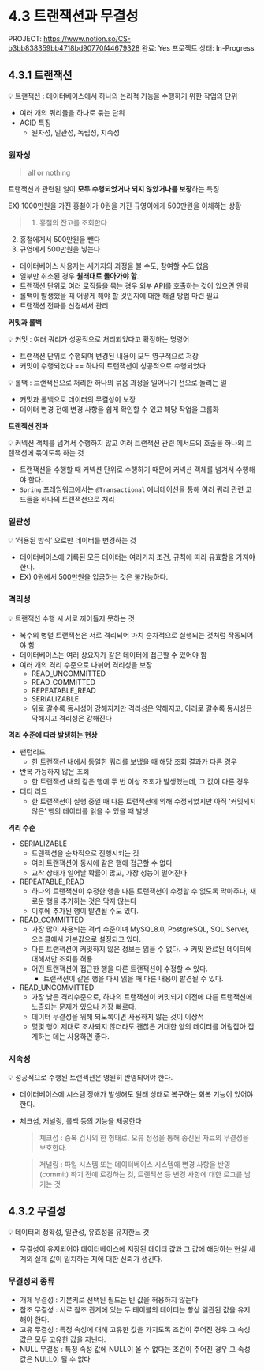 # 4.3 트랜잭션과 무결성

PROJECT: https://www.notion.so/CS-b3bb838359bb4718bd90770f44679328
완료: Yes
프로젝트 상태: In-Progress

## 4.3.1 트랜잭션

<aside>
💡 트랜잭션 : 데이터베이스에서 하나의 논리적 기능을 수행하기 위한 작업의 단위

</aside>

- 여러 개의 쿼리들을 하나로 묶는 단위
- ACID 특징
    - 원자성, 일관성, 독립성, 지속성

### 원자성

> all or nothing
> 

트랜잭션과 관련된 일이 **모두 수행되었거나 되지 않았거나를 보장**하는 특징 

EX) 1000만원을 가진 홍철이가 0원을 가진 규영이에게 500만원을 이체하는 상황

> 1. 홍철의 잔고를 조회한다
2. 홍철에게서 500만원을 뺀다
3. 규영에게 500만원을 넣는다
> 

- 데이터베이스 사용자는 세가지의 과정을 볼 수도, 참여할 수도 없음
- 일부만 취소된 경우 **원래대로 돌아가야 함**.
- 트랜잭션 단위로 여러 로직들을 묶는 경우 외부 API를 호출하는 것이 있으면 안됨
- 롤백이 발생했을 때 어떻게 해야 할 것인지에 대한 해결 방법 마련 필요
- 트랜잭션 전파를 신경써서 관리

**커밋과 롤백**

<aside>
💡 커밋 : 여러 쿼리가 성공적으로 처리되었다고 확정하는 명령어

</aside>

- 트랜잭션 단위로 수행되며 변경된 내용이 모두 영구적으로 저장
- 커밋이 수행되었다 == 하나의 트랜잭션이 성공적으로 수행되었다

<aside>
💡 롤백 : 트랜잭션으로 처리한 하나의 묶음 과정을 일어나기 전으로 돌리는 일

</aside>

- 커밋과 롤백으로 데이터의 무결성이 보장
- 데이터 변경 전에 변경 사항을 쉽게 확인할 수 있고 해당 작업을 그룹화

**트랜젝션 전파**

<aside>
💡 커넥션 객체를 넘겨서 수행하지 않고 여러 트랜잭션 관련 메서드의 호출을 하나의 트랜잭션에 묶이도록 하는 것

</aside>

- 트랜잭션을 수행할 때 커넥션 단위로 수행하기 때문에 커넥션 객체를 넘겨서 수행해야 한다.
- `Spring` 프레임워크에서는 `@Transactional` 에너테이션을 통해 여러 쿼리 관련 코드들을 하나의 트랜잭션으로 처리

### 일관성

<aside>
💡 ‘허용된 방식’ 으로만 데이터를 변경하는 것

</aside>

- 데이터베이스에 기록된 모든 데이터는 여러가지 조건, 규칙에 따라 유효함을 가져야 한다.
- EX) 0원에서 500만원을 입금하는 것은 불가능하다.

### 격리성

<aside>
💡 트랜잭션 수행 시 서로 끼어들지 못하는 것

</aside>

- 복수의 병렬 트랜잭션은 서로 격리되어 마치 순차적으로 실행되는 것처럼 작동되어야 함
- 데이터베이스는 여러 상요자가 같은 데이터에 접근할 수 있어야 함
- 여러 개의 격리 수준으로 나뉘어 격리성을 보장
    - READ_UNCOMMITTED
    - READ_COMMITTED
    - REPEATABLE_READ
    - SERIALIZABLE
    - 위로 갈수록 동시성이 강해지지만 격리성은 약해지고, 아래로 갈수록 동시성은 약해지고 격리성은 강해진다

**격리 수준에 따라 발생하는 현상** 

- 팬텀리드
    - 한 트랜잭션 내에서 동일한 쿼리를 보냈을 때 해당 조회 결과가 다른 경우
- 반복 가능하지 않은 조회
    - 한 트랜잭션 내의 같은 행에 두 번 이상 조회가 발생했는데, 그 값이 다른 경우
- 더티 리드
    - 한 트랜잭션이 실행 중일 때 다른 트랜잭션에 의해 수정되었지만 아직 ‘커밋되지 않은’ 행의 데이터를 읽을 수 있을 때 발생

**격리 수준** 

- SERIALIZABLE
    - 트랜잭션을 순차적으로 진행시키는 것
    - 여러 트랜잭션이 동시에 같은 행에 접근할 수 없다
    - 교착 상태가 일어날 확률이 많고, 가장 성능이 떨어진다
- REPEATABLE_READ
    - 하나의 트랜잭션이 수정한 행을 다른 트랜잭션이 수정할 수 없도록 막아주나, 새로운 행을 추가하는 것은 막지 않는다
    - 이후에 추가된 행이 발견될 수도 있다.
- READ_COMMITTED
    - 가장 많이 사용되는 격리 수준이며 MySQL8.0, PostgreSQL, SQL Server, 오라클에서 기본값으로 설정되고 있다.
    - 다른 트랜잭션이 커밋하지 않은 정보는 읽을 수 없다. → 커밋 완료된 데이터에 대해서만 조회를 허용
    - 어떤 트랜잭션이 접근한 행을 다른 트랜잭션이 수정할 수 있다.
        - 트랜잭션이 같은 행을 다시 읽을 때 다른 내용이 발견될 수 있다.
- READ_UNCOMMITTED
    - 가장 낮은 격리수준으로, 하나의 트랜잭션이 커밋되기 이전에 다른 트랜잭션에 노출되는 문제가 있으나 가장 빠르다.
    - 데이터 무결성을 위해 되도록이면 사용하지 않는 것이 이상적
    - 몇몇 행이 제대로 조사되지 않더라도 괜찮은 거대한 양의 데이터를 어림잡아 집계하는 데는 사용하면 좋다.
    

### 지속성

<aside>
💡 성공적으로 수행된 트랜젝션은 영원히 반영되어야 한다.

</aside>

- 데이터베이스에 시스템 장애가 발생해도 원래 상태로 복구하는 회복 기능이 있어야 한다.
- 체크섬, 저널링, 롤백 등의 기능을 제공한다
    
    > 체크섬 : 중복 검사의 한 형태로, 오류 정정을 통해 송신된 자료의 무결성을 보호한다.
    > 
    
    > 저널링 : 파일 시스템 또는 데이터베이스 시스템에 변경 사항을 반영(commit) 하기 전에 로깅하는 것, 트렌젝션 등 변경 사항에 대한 로그를 남기는 것
    > 
    

## 4.3.2 무결성

<aside>
💡 데이터의 정확성, 일관성, 유효성을 유지한느 것

</aside>

- 무결성이 유지되어야 데이터베이스에 저장된 데이터 값과 그 값에 해당하는 현실 세계의 실제 값이 일치하는 지에 대한 신뢰가 생긴다.

### 무결성의 종류

- 개체 무결성 : 기본키로 선택된 필드는 빈 값을 허용하지 않는다
- 참조 무결성 : 서로 참조 관계에 있는 두 테이블의 데이터는 항상 일관된 값을 유지해야 한다.
- 고유 무결성 : 특정 속성에 대해 고유한 값을 가지도록 조건이 주어진 경우 그 속성 값은 모두 고유한 값을 지닌다.
- NULL 무결성 : 특정 속성 값에 NULL이 올 수 없다는 조건이 주어진 경우 그 속성 값은 NULL이 될 수 없다